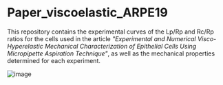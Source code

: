 # Paper_viscoelastic_ARPE19
This repository contains the experimental curves of the Lp/Rp and Rc/Rp ratios for the cells used in the article *"Experimental and Numerical Visco-Hyperelastic Mechanical Characterization of Epithelial Cells Using Micropipette Aspiration Technique"*, as well as the mechanical properties determined for each experiment.

![image](https://github.com/user-attachments/assets/806b6d57-e096-4c5e-8774-f437c18dca0a)



